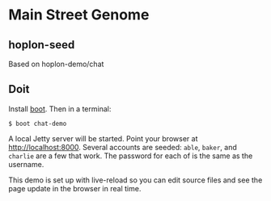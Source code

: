 # Main Street Genome
## hoplon-seed

Based on hoplon-demo/chat

## Doit

Install [boot][2]. Then in a terminal:

```
$ boot chat-demo
```
A local Jetty server will be started. Point your browser at
[http://localhost:8000][3].  Several accounts are seeded: `able`, `baker`, and
`charlie` are a few that work.  The password for each of is the same as the
username.

This demo is set up with live-reload so you can edit source files and see the
page update in the browser in real time.

[1]: http://github.com/tailrecursion/hoplon
[2]: https://github.com/tailrecursion/boot
[3]: http://localhost:8000
